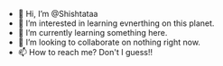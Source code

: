 - 👋 Hi, I’m @Shishtataa
- 👀 I’m interested in learning evnerthing on this planet.
- 🌱 I’m currently learning something here.
- 💞️ I’m looking to collaborate on nothing right now.
- 📫 How to reach me? Don't I guess!!

<!---
Shishtataa/Shishtataa is a ✨ special ✨ repository because its `README.md` (this file) appears on your GitHub profile.
You can click the Preview link to take a look at your changes.
--->
